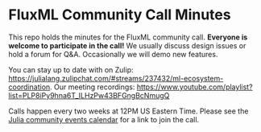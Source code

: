 # FluxML Community Call Minutes

This repo holds the minutes for the FluxML community call. **Everyone is welcome to participate in the call!** We usually discuss design issues or hold a forum for Q&A. Occasionally we will demo new features.

You can stay up to date with on Zulip: https://julialang.zulipchat.com/#streams/237432/ml-ecosystem-coordination.
Our meeting recordings: https://www.youtube.com/playlist?list=PLP8iPy9hna6T_ILHzPw43BFGngBcNmugQ

Calls happen every two weeks at 12PM US Eastern Time. Please see the [Julia community events calendar](https://julialang.org/community/#events) for a link to join the call.
